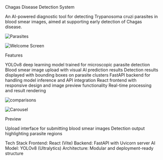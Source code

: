 Chagas Disease Detection System

An AI-powered diagnostic tool for detecting Trypanosoma cruzi parasites in blood smear images, aimed at supporting early detection of Chagas disease.

![Parasites ](https://github.com/user-attachments/assets/cdaaea9c-7892-42bf-a2c6-2eb796bfae90)

![Welcome Screen](https://github.com/user-attachments/assets/41e25561-bbc1-4ff4-8517-651076354735)

Features

YOLOv8 deep learning model trained for microscopic parasite detection
Blood smear image upload with visual AI prediction results
Detection results displayed with bounding boxes on parasite clusters
FastAPI backend for handling model inference and API integration
React frontend with responsive design and image preview functionality
Real-time processing and result rendering

![comparisons](https://github.com/user-attachments/assets/209b4f64-1c7a-4a5c-9007-8af01e26a947)

![Carousel](https://github.com/user-attachments/assets/28855ad0-6f5e-4124-a9cc-f027bac1f5f5)

Preview

Upload interface for submitting blood smear images
Detection output highlighting parasite regions

Tech Stack
Frontend: React (Vite)
Backend: FastAPI with Uvicorn server
AI Model: YOLOv8 (Ultralytics)
Architecture: Modular and deployment-ready structure

